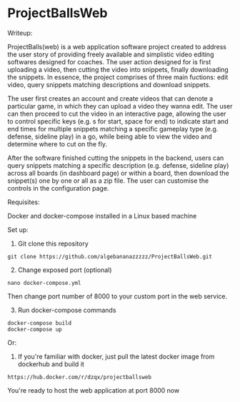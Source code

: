 # ProjectBallsWeb
Writeup:

ProjectBalls(web) is a web application software project created to address the user story of providing freely available and simplistic video editing softwares designed for coaches. The user action designed for is first uploading a video, then cutting the video into snippets, finally downloading the snippets. In essence, the project comprises of three main fuctions: edit video, query snippets matching descriptions and download snippets. 

The user first creates an account and create videos that can denote a particular game, in which they can upload a video they wanna edit. The user can then proceed to cut the video in an interactive page, allowing the user to control specific keys (e.g. s for start, space for end) to indicate start and end times for multiple snippets matching a specific gameplay type (e.g. defense, sideline play) in a go, while being able to view the video and determine where to cut on the fly. 

After the software finished cutting the snippets in the backend, users can query snippets matching a specific description (e.g. defense, sideline play) across all boards (in dashboard page) or within a board, then download the snippet(s) one by one or all as a zip file. The user can customise the controls in the configuration page. 

Requisites:

Docker and docker-compose installed in a Linux based machine

Set up:
1. Git clone this repository
```
git clone https://github.com/algebananazzzzz/ProjectBallsWeb.git
```

2. Change exposed port (optional)
```
nano docker-compose.yml
```
Then change port number of 8000 to your custom port in the web service. 

3. Run docker-compose commands
```
docker-compose build
docker-compose up
```
Or:
1. If you're familiar with docker, just pull the latest docker image from dockerhub and build it
```
https://hub.docker.com/r/dzqx/projectballsweb
```

You're ready to host the web application at port 8000 now

